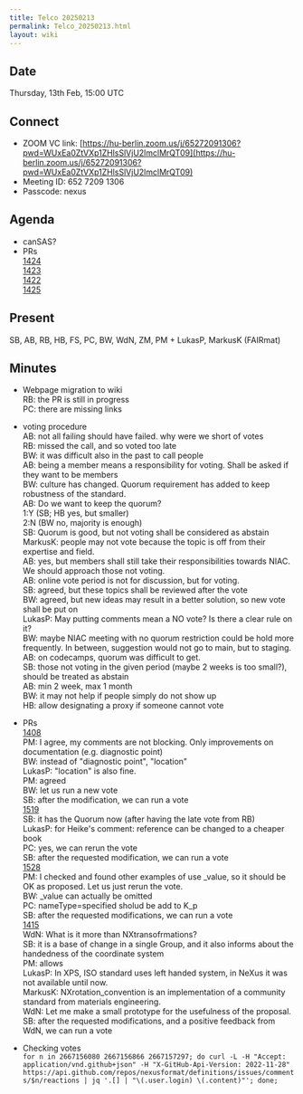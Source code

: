 ```yaml
---
title: Telco 20250213
permalink: Telco_20250213.html
layout: wiki
---
```


Date
----

Thursday, 13th Feb, 15:00 UTC


Connect
-------
* ZOOM VC link: [https://hu-berlin.zoom.us/j/65272091306?pwd=WUxEa0ZtVXp1ZHlsSlVjU2lmclMrQT09](https://hu-berlin.zoom.us/j/65272091306?pwd=WUxEa0ZtVXp1ZHlsSlVjU2lmclMrQT09)
* Meeting ID: 652 7209 1306
* Passcode: nexus

Agenda
------
* canSAS?
* PRs   
[1424](https://github.com/nexusformat/definitions/pull/1424)  
[1423](https://github.com/nexusformat/definitions/pull/1423)  
[1422](https://github.com/nexusformat/definitions/pull/1422)  
[1425](https://github.com/nexusformat/definitions/pull/1425)  


Present
-------
SB, AB, RB, HB, FS, PC, BW, WdN, ZM, PM + LukasP, MarkusK (FAIRmat)  

Minutes
-------
* Webpage migration to wiki  
RB: the PR is still in progress  
PC: there are missing links  

* voting procedure  
AB: not all failing should have failed. why were we short of votes  
RB: missed the call, and so voted too late  
BW: it was difficult also in the past to call people  
AB: being a member means a responsibility for voting. Shall be asked if
they want to be members  
BW: culture has changed. Quorum requirement has added to keep
robustness of the standard.  
AB: Do we want to keep the quorum?  
  1:Y (SB; HB yes, but smaller)  
  2:N (BW no, majority is enough)  
SB: Quorum is good, but not voting shall be considered as abstain  
MarkusK: people may not vote because the topic is off from their
expertise and field.  
AB: yes, but members shall still take their responsibilities towards
NIAC. We should approach those not voting.  
AB: online vote period is not for discussion, but for voting.  
SB: agreed, but these topics shall be reviewed after the vote  
BW: agreed, but new ideas may result in a better solution, so new vote
shall be put on  
LukasP: May putting comments mean a NO vote? Is there a clear rule on
it?  
BW: maybe NIAC meeting with no quorum restriction could be hold more
frequently. In between, suggestion would not go to  main, but to
staging.  
AB: on codecamps, quorum was difficult to get.  
SB: those not voting in the given period (maybe 2 weeks is too small?),
should be treated as abstain  
AB: min 2 week, max 1 month  
BW: it may not help if people simply do not show up  
HB: allow designating a proxy if someone cannot vote  


* PRs  
[1408](https://github.com/nexusformat/definitions/pull/1408)  
PM: I agree, my comments are not blocking. Only improvements on
documentation (e.g. diagnostic point)  
BW: instead of "diagnostic point", "location"  
LukasP: "location" is also fine.  
PM: agreed  
BW: let us run a new vote  
SB: after the modification, we can run a vote  
[1519](https://github.com/nexusformat/definitions/pull/1519)  
SB: it has the Quorum now (after having the late vote from RB)  
LukasP: for Heike's comment: reference can be changed to a cheaper book  
PC: yes, we can rerun the vote  
SB: after the requested modification, we can run a vote  
[1528](https://github.com/nexusformat/definitions/pull/1528)  
PM: I checked and found other examples of use _value, so it should be
OK as proposed. Let us just rerun the vote.  
BW: _value can actually be omitted  
PC: nameType=specified sholud be add to K_p  
SB: after the requested modifications, we can run a vote  
[1415](https://github.com/nexusformat/definitions/pull/1415)  
WdN: What is it more than NXtransofrmations?  
SB: it is a base of change in a single Group, and it also informs about
the handedness of the coordinate system  
PM: allows  
LukasP: In XPS, ISO standard uses left handed system, in NeXus it was
not available until now.  
MarkusK: NXrotation_convention is an implementation of a community
standard from materials engineering.  
WdN: Let me make a small prototype for the usefulness of the proposal.  
SB: after the requested modifications, and a positive feedback from
WdN, we can run a vote

* Checking votes  
`for n in 2667156080 2667156866 2667157297; do curl -L -H "Accept: application/vnd.github+json" -H "X-GitHub-Api-Version: 2022-11-28" https://api.github.com/repos/nexusformat/definitions/issues/comments/$n/reactions | jq '.[] | "\(.user.login) \(.content)"'; done;`
